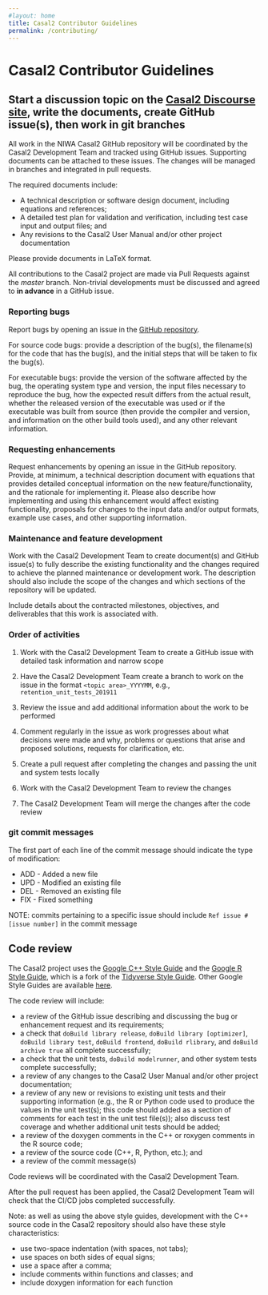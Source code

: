 ```yaml
---
#layout: home
title: Casal2 Contributor Guidelines
permalink: /contributing/
---
```


# Casal2 Contributor Guidelines

## Start a discussion topic on the [Casal2 Discourse site](https://casal2.discourse.group), write the documents, create GitHub issue(s), then work in git branches

All work in the NIWA Casal2 GitHub repository will be coordinated by the Casal2 Development Team and tracked using GitHub issues. Supporting documents can be attached to these issues. The changes will be managed in branches and integrated in pull requests.

The required documents include:

- A technical description or software design document, including equations and references;
- A detailed test plan for validation and verification, including test case input and output files; and
- Any revisions to the Casal2 User Manual and/or other project documentation

Please provide documents in LaTeX format.

All contributions to the Casal2 project are made via Pull Requests against the *master* branch. Non-trivial developments must be discussed and agreed to **in advance** in a GitHub issue.

### Reporting bugs

Report bugs by opening an issue in the [GitHub repository](https://github.com/NIWAFisheriesModelling/Casal2/issues).

For source code bugs: provide a description of the bug(s), the filename(s) for the code that has the bug(s), and the initial steps that will be taken to fix the bug(s).

For executable bugs: provide the version of the software affected by the bug, the operating system type and version, the input files necessary to reproduce the bug, how the expected result differs from the actual result, whether the released version of the executable was used or if the executable was built from source (then provide the compiler and version, and information on the other build tools used), and any other relevant information.

### Requesting enhancements

Request enhancements by opening an issue in the GitHub repository. Provide, at minimum, a technical description document with equations that provides detailed conceptual information on the new feature/functionality, and the rationale for implementing it. Please also describe how implementing and using this enhancement would affect existing functionality, proposals for changes to the input data and/or output formats, example use cases, and other supporting information.

### Maintenance and feature development

Work with the Casal2 Development Team to create document(s) and GitHub issue(s) to fully describe the existing functionality and the changes required to achieve the planned maintenance or development work. The description should also include the scope of the changes and which sections of the repository will be updated.

Include details about the contracted milestones, objectives, and deliverables that this work is associated with.

### Order of activities

1. Work with the Casal2 Development Team to create a GitHub issue with detailed task information and narrow scope

2. Have the Casal2 Development Team create a branch to work on the issue in the format `<topic area>_YYYYMM`, e.g., `retention_unit_tests_201911`

3. Review the issue and add additional information about the work to be performed

4. Comment regularly in the issue as work progresses about what decisions were made and why, problems or questions that arise and proposed solutions, requests for clarification, etc.

5. Create a pull request after completing the changes and passing the unit and system tests locally

6. Work with the Casal2 Development Team to review the changes

7. The Casal2 Development Team will merge the changes after the code review

### git commit messages

The first part of each line of the commit message should indicate the type of modification:

- ADD - Added a new file
- UPD - Modified an existing file
- DEL - Removed an existing file
- FIX - Fixed something

NOTE: commits pertaining to a specific issue should include `Ref issue #[issue number]` in the commit message

## Code review

The Casal2 project uses the [Google C++ Style Guide](https://google.github.io/styleguide/cppguide.html) and the [Google R Style Guide](https://google.github.io/styleguide/Rguide.html), which is a fork of the [Tidyverse Style Guide](https://style.tidyverse.org/). Other Google Style Guides are available [here](https://google.github.io/styleguide/).

The code review will include:

- a review of the GitHub issue describing and discussing the bug or enhancement request and its requirements;
- a check that `doBuild library release`, `doBuild library [optimizer]`, `doBuild library test`, `doBuild frontend`, `doBuild rlibrary`, and `doBuild archive true` all complete successfully;
- a check that the unit tests, `doBuild modelrunner`, and other system tests complete successfully;
- a review of any changes to the Casal2 User Manual and/or other project documentation;
- a review of any new or revisions to existing unit tests and their supporting information (e.g., the R or Python code used to produce the values in the unit test(s); this code should added as a section of comments for each test in the unit test file(s)); also discuss test coverage and whether additional unit tests should be added;
- a review of the doxygen comments in the C++ or roxygen comments in the R source code;
- a review of the source code (C++, R, Python, etc.); and
- a review of the commit message(s)

Code reviews will be coordinated with the Casal2 Development Team.

After the pull request has been applied, the Casal2 Development Team will check that the CI/CD jobs completed successfully.

Note: as well as using the above style guides, development with the C++ source code in the Casal2 repository should also have these style characteristics:

- use two-space indentation (with spaces, not tabs);
- use spaces on both sides of equal signs;
- use a space after a comma;
- include comments within functions and classes; and
- include doxygen information for each function

